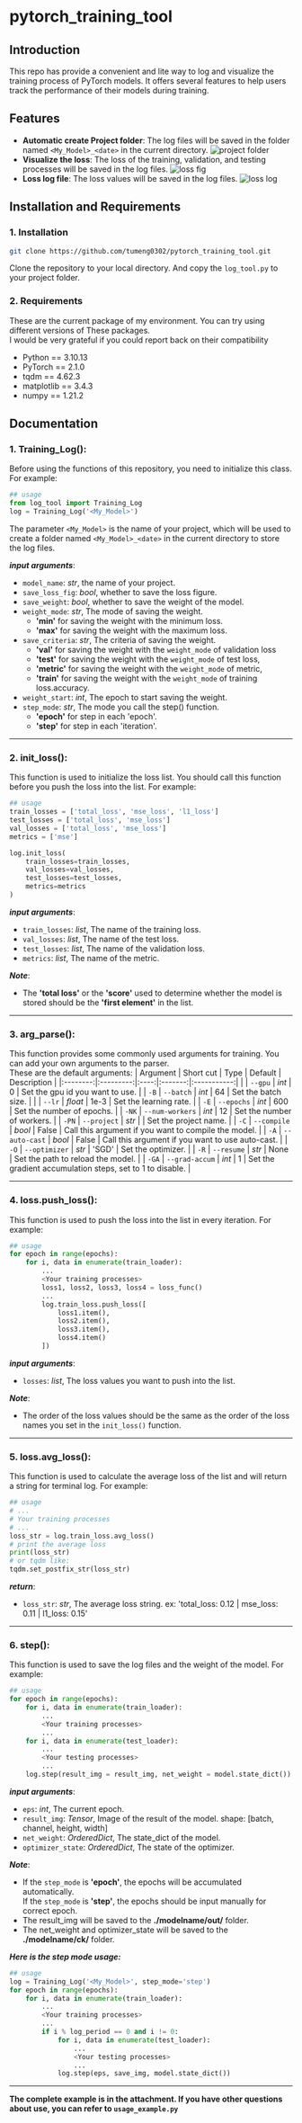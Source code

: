 # pytorch_training_tool
## Introduction
This repo has provide a convenient and lite way to log and visualize the training process of PyTorch models. It offers several features to help users track the performance of their models during training.  

## Features
- **Automatic create Project folder**: The log files will be saved in the folder named `<My_Model>_<date>` in the current directory.
![project folder](./img/project_folder.png)
- **Visualize the loss**: The loss of the training, validation, and testing processes will be saved in the log files.
![loss fig](./img/loss_fig.png) 
- **Loss log file**: The loss values will be saved in the log files.
![loss log](./img/loss_log.png)  


## Installation and Requirements
### 1. Installation
```bash
git clone https://github.com/tumeng0302/pytorch_training_tool.git
```
Clone the repository to your local directory. And copy the `log_tool.py` to your project folder.
### 2. Requirements
These are the current package of my environment. You can try using different versions of These packages.  
I would be very grateful if you could report back on their compatibility

- Python == 3.10.13
- PyTorch == 2.1.0
- tqdm == 4.62.3
- matplotlib == 3.4.3
- numpy == 1.21.2

## Documentation
### 1. Training_Log():  
Before using the functions of this repository, you need to initialize this class. For example:
```python
## usage
from log_tool import Training_Log
log = Training_Log('<My_Model>')
```
The parameter `<My_Model>` is the name of your project, which will be used to create a folder named `<My_Model>_<date>` in the current directory to store the log files.  

***input arguments***:
- `model_name`: *str*, the name of your project.
- `save_loss_fig`: *bool*, whether to save the loss figure.
- `save_weight`: *bool*, whether to save the weight of the model.
- `weight_mode`: *str*, The mode of saving the weight.
    - **'min'** for saving the weight with the minimum loss.
    - **'max'** for saving the weight with the maximum loss.
- `save_criteria`: *str*, The criteria of saving the weight.
    - **'val'** for saving the weight with the `weight_mode` of validation loss
    - **'test'** for saving the weight with the `weight_mode` of test loss,  
    - **'metric'** for saving the weight with the `weight_mode` of metric,  
    - **'train'** for saving the weight with the `weight_mode` of training loss.accuracy.
- `weight_start`: *int*, The epoch to start saving the weight.
- `step_mode`: *str*, The mode you call the step() function.
    - **'epoch'** for step in each 'epoch'.
    - **'step'** for step in each 'iteration'.  

---------------------------------------

### 2. init_loss():
This function is used to initialize the loss list. You should call this function before you push the loss into the list. For example:

```python
## usage
train_losses = ['total_loss', 'mse_loss', 'l1_loss']
test_losses = ['total_loss', 'mse_loss']
val_losses = ['total_loss', 'mse_loss']
metrics = ['mse']

log.init_loss(
    train_losses=train_losses, 
    val_losses=val_losses, 
    test_losses=test_losses, 
    metrics=metrics
)
```
***input arguments***:
- `train_losses`: *list*, The name of the training loss.
- `val_losses`: *list*, The name of the test loss.
- `test_losses`: *list*, The name of the validation loss.
- `metrics`: *list*, The name of the metric.

***Note***:
- The **'total loss'** or the **'score'** used to determine whether the model is stored should be the **'first element'** in the list.

---------------------------------------

### 3. arg_parse():
This function provides some commonly used arguments for training. You can add your own arguments to the parser.  
These are the default arguments:
| Argument | Short cut | Type | Default | Description |
|:--------:|:---------:|:----:|:-------:|:-----------:|
|       | `--gpu`         | *int*   |      0 | Set the gpu id you want to use. |
| `-B`  | `--batch`       | *int*   |     64 | Set the batch size. |
|       | `--lr`          | *float* |   1e-3 | Set the learning rate. |
| `-E`  | `--epochs`      | *int*   |    600 | Set the number of epochs. |
| `-NK` | `--num-workers` | *int*   |     12 | Set the number of workers. |
| `-PN` | `--project`     | *str*   | <date> | Set the project name. |
| `-C`  | `--compile`     | *bool*  |  False | Call this argument if you want to compile the model. |
| `-A`  | `--auto-cast`   | *bool*  |  False | Call this argument if you want to use auto-cast. |
| `-O`  | `--optimizer`   | *str*   |  'SGD' | Set the optimizer. |
| `-R`  | `--resume`      | *str*   |   None | Set the path to reload the model. |
| `-GA` | `--grad-accum`  | *int*   |      1 | Set the gradient accumulation steps, set to 1 to disable. |  

---------------------------------------  

### 4. loss.push_loss():
This function is used to push the loss into the list in every iteration. For example:  
```python
## usage
for epoch in range(epochs):
    for i, data in enumerate(train_loader):
        ...
        <Your training processes>
        loss1, loss2, loss3, loss4 = loss_func()
        ...
        log.train_loss.push_loss([
            loss1.item(),
            loss2.item(),
            loss3.item(),
            loss4.item()
        ])
```
***input arguments***:
- `losses`: *list*, The loss values you want to push into the list.  

***Note***:
- The order of the loss values should be the same as the order of the loss names you set in the `init_loss()` function.

---------------------------------------

### 5. loss.avg_loss():
This function is used to calculate the average loss of the list and will return a string for terminal log. For example:
```python
## usage
# ...
# Your training processes
# ...
loss_str = log.train_loss.avg_loss()
# print the average loss
print(loss_str) 
# or tqdm like: 
tqdm.set_postfix_str(loss_str)
```
***return***:
- `loss_str`: *str*, The average loss string. ex: 'total_loss: 0.12 | mse_loss: 0.11 | l1_loss: 0.15'  

---------------------------------------  

### 6. step():
This function is used to save the log files and the weight of the model. For example:
```python
## usage
for epoch in range(epochs):
    for i, data in enumerate(train_loader):
        ...
        <Your training processes>
        ...
    for i, data in enumerate(test_loader):
        ...
        <Your testing processes>
        ...
    log.step(result_img = result_img, net_weight = model.state_dict())
```
***input arguments***:
- `eps`: *int*, The current epoch.
- `result_img`: *Tensor*, Image of the result of the model. shape: [batch, channel, height, width]
- `net_weight`: *OrderedDict*, The state_dict of the model.
- `optimizer_state`: *OrderedDict*, The state of the optimizer.  

***Note***:
- If the `step_mode` is **'epoch'**, the epochs will be accumulated automatically.  
    If the `step_mode` is **'step'**, the epochs should be input manually for correct epoch.
- The result_img will be saved to the **./modelname/out/** folder.
- The net_weight and optimizer_state will be saved to the **./modelname/ck/** folder.  

***Here is the step mode usage:***
```python
## usage
log = Training_Log('<My_Model>', step_mode='step')
for epoch in range(epochs):
    for i, data in enumerate(train_loader):
        ...
        <Your training processes>
        ...
        if i % log_period == 0 and i != 0:
            for i, data in enumerate(test_loader):
                ...
                <Your testing processes>
                ...
            log.step(eps, save_img, model.state_dict())
```
---------------------------------------
**The complete example is in the attachment. If you have other questions about use, you can refer to `usage_example.py`**